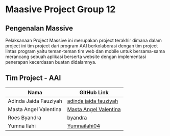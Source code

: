 # Maasive Project Group 12

## Pengenalan Massive
Pelaksanaan Project Massive ini merupakan project terakhir dimana dalam project ini tim project dari program AAI berkolaborasi dengan tim project lintas program yaitu teman-teman tim web dan mobile untuk bersama-sama merancang sebuah aplikasi berserta website dengan implementasi penerapan kecerdasan buatan didalamnya.

## Tim Project - AAI

| Nama           | GitHub Link        |
|----------------|--------------------|
| Adinda Jaida Fauziyah | [adinda jaida fauziyah](https://github.com/adindajaidafauziyah)|
| Masta Angel Valentina  | [Masta Angel Valentina](https://github.com/angelvlntnn)|
| Roes Byandra  | [byandra](https://github.com/byandra)|
| Yumna Ilahi    | [Yumnailahi04](https://github.com/Yumnailahi04)|
